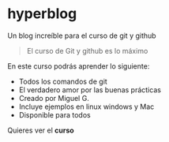 # hyperblog
Un blog increíble para el curso de git y github
>El curso de Git y github es lo máximo

En este curso podrás aprender lo siguiente:
* Todos los comandos de git
* El verdadero amor por las buenas prácticas
* Creado por Miguel G.
* Incluye ejemplos en linux windows y Mac
* Disponible para todos

Quieres ver el **curso**

